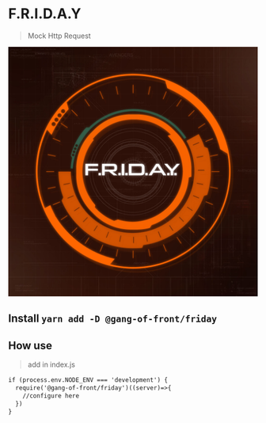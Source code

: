 # F.R.I.D.A.Y

> Mock Http Request

![F.R.I.D.A.Y.](./resources/FRIDAY.jpg)

## Install `yarn add -D @gang-of-front/friday`

## How use

> add in index.js

```
if (process.env.NODE_ENV === 'development') {
  require('@gang-of-front/friday')((server)=>{
    //configure here
  })
}
```
